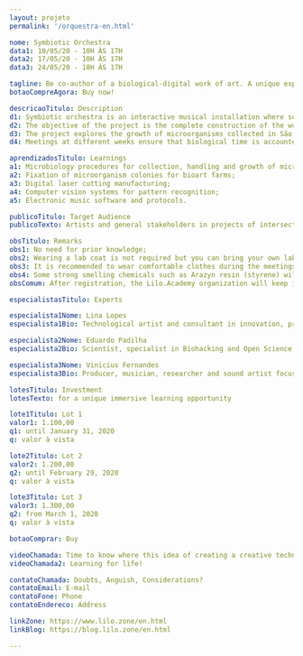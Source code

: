 ```yaml
---
layout: projeto
permalink: '/orquestra-en.html'

nome: Symbiotic Orchestra
data1: 10/05/20 - 10H ÀS 17H
data2: 17/05/20 - 10H ÀS 17H
data3: 24/05/20 - 10H ÀS 17H

tagline: Be co-author of a biological-digital work of art. A unique experience that connects art, science and technology.
botaoCompreAgora: Buy now!

descricaoTitulo: Description
d1: Symbiotic orchestra is an interactive musical installation where sounds are generated by a computer system connected to microorganisms. Over the course of three meetings, you will be led to experience microbiological laboratory procedures and also to enter the world of digital fabrication and computer sound production.
d2: The objective of the project is the complete construction of the work, for later exhibition in a Digital Art Gallery, where all collaborators enter as co-authors. The idea was conceived during the meetings of the Microbiology for Artists study group at BioLiloLab, LILO.ZONE's biohacking laboratory.
d3: The project explores the growth of microorganisms collected in São Paulo subway stations, fixing them in custom-made digitally manufactured Petri dishes integrated with a computer system that generates music. The structure of the work, which will support the plates, will also be fully designed and manufactured with laser cutting during the process. Each microorganism will be responsible for one type of sound and Petri dishes can be handled by the audience at the facility to compose different symphonies.
d4: Meetings at different weeks ensure that biological time is accounted for in the process so that microorganisms can grow into beautiful colonies.

aprendizadosTitulo: Learnings
a1: Microbiology procedures for collection, handling and growth of microorganisms in the laboratory;
a2: Fixation of microorganism colonies for bioart farms;
a3: Digital laser cutting manufacturing;
a4: Computer vision systems for pattern recognition;
a5: Electronic music software and protocols.

publicoTitulo: Target Audience
publicoTexto: Artists and general stakeholders in projects of intersection between art, science and technology.

obsTitulo: Remarks
obs1: No need for prior knowledge;
obs2: Wearing a lab coat is not required but you can bring your own lab coat if you wish;
obs3: It is recommended to wear comfortable clothes during the meetings;
obs4: Some strong smelling chemicals such as Arazyn resin (styrene) will be handled. If you are sensitive to any substance used, you may not be able to participate in these steps.
obsComum: After registration, the Lilo.Academy organization will keep in touch by email informing you about other pre-production instructions and news.

especialistasTitulo: Experts

especialista1Nome: Lina Lopes
especialista1Bio: Technological artist and consultant in innovation, prototyping and interactivity. Founder of LILO.ZONE and BioLiloLab.

especialista2Nome: Eduardo Padilha
especialista2Bio: Scientist, specialist in Biohacking and Open Science. She has been working with Molecular Genetics and DNA Repair since she was 13 years old.

especialista3Nome: Vinicius Fernandes
especialista3Bio: Producer, musician, researcher and sound artist focused on synthesis and low cost sound processing and music programming.

lotesTitulo: Investment
lotesTexto: for a unique immersive learning opportunity

lote1Titulo: Lot 1
valor1: 1.100,00
q1: until January 31, 2020
q: valor à vista

lote2Titulo: Lot 2
valor2: 1.200,00
q2: until February 29, 2020
q: valor à vista

lote3Titulo: Lot 3
valor3: 1.300,00
q2: from March 1, 2020
q: valor à vista

botaoComprar: Buy

videoChamada: Time to know where this idea of creating a creative technology school came from
videoChamada2: Learning for life!

contatoChamada: Doubts, Anguish, Considerations?
contatoEmail: E-mail
contatoFone: Phone
contatoEndereco: Address

linkZone: https://www.lilo.zone/en.html
linkBlog: https://blog.lilo.zone/en.html

---
```

